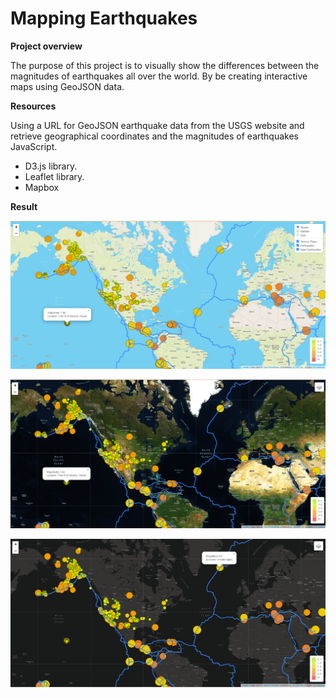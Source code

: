 # Mapping Earthquakes

**Project overview**

The purpose of this project is to visually show the differences between the magnitudes of earthquakes all over the world. By be creating interactive maps using GeoJSON data.

**Resources**

Using a URL for GeoJSON earthquake data from the USGS website and retrieve geographical coordinates and the magnitudes of earthquakes JavaScript.

- D3.js library.
- Leaflet library.
- Mapbox

**Result**

![picture](https://github.com/Bayan-daux/Mapping_Earthquakes/blob/main/Earthquake_Challenge%20folder/images/street.png)

![picture](https://github.com/Bayan-daux/Mapping_Earthquakes/blob/main/Earthquake_Challenge%20folder/images/sat.PNG)

![picture](https://github.com/Bayan-daux/Mapping_Earthquakes/blob/main/Earthquake_Challenge%20folder/images/dark.PNG)


